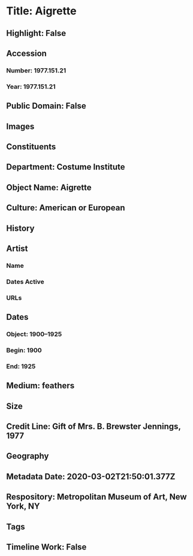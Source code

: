 # Title: Aigrette
## Highlight: False
## Accession
### Number: 1977.151.21
### Year: 1977.151.21
## Public Domain: False
## Images
## Constituents
## Department: Costume Institute
## Object Name: Aigrette
## Culture: American or European
## History
## Artist
### Name
### Dates Active
### URLs
## Dates
### Object: 1900–1925
### Begin: 1900
### End: 1925
## Medium: feathers
## Size
## Credit Line: Gift of Mrs. B. Brewster Jennings, 1977
## Geography
## Metadata Date: 2020-03-02T21:50:01.377Z
## Respository: Metropolitan Museum of Art, New York, NY
## Tags
## Timeline Work: False